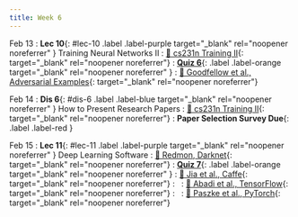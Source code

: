 ```yaml
---
title: Week 6
---
```


Feb 13
: **Lec 10**{: #lec-10 .label .label-purple target="_blank" rel="noopener noreferrer" } Training Neural Networks II
  : [📖 cs231n Training II](https://cs231n.github.io/neural-networks-3/){: target="_blank" rel="noopener noreferrer"}
: [**Quiz 6**](https://www.gradescope.com/courses/704549/){: .label .label-orange target="_blank" rel="noopener noreferrer" } 
  : [📖 Goodfellow et al., Adversarial Examples](https://arxiv.org/abs/1412.6572){: target="_blank" rel="noopener noreferrer"}





Feb 14
: **Dis 6**{: #dis-6 .label .label-blue target="_blank" rel="noopener noreferrer" } How to Present Research Papers
  : [📖 cs231n Training II](https://cs231n.github.io/neural-networks-3/){: target="_blank" rel="noopener noreferrer"}
: **Paper Selection Survey Due**{: .label .label-red }




Feb 15
: **Lec 11**{: #lec-11 .label .label-purple target="_blank" rel="noopener noreferrer" } Deep Learning Software
  : [📖 Redmon, Darknet](https://pjreddie.com/darknet/){: target="_blank" rel="noopener noreferrer"}
: [**Quiz 7**](https://www.gradescope.com/courses/704549/){: .label .label-orange target="_blank" rel="noopener noreferrer" }
  : [📖 Jia et al., Caffe](https://arxiv.org/abs/1408.5093){: target="_blank" rel="noopener noreferrer"}
: &nbsp;
  : [📖 Abadi et al., TensorFlow](https://arxiv.org/abs/1603.04467){: target="_blank" rel="noopener noreferrer"}
: &nbsp;
  : [📖 Paszke et al., PyTorch](https://arxiv.org/abs/1912.01703){: target="_blank" rel="noopener noreferrer"}


